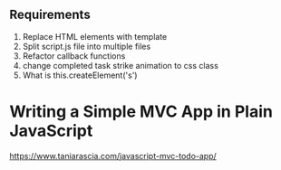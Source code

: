 ## Requirements

1. Replace HTML elements with template
2. Split script.js file into multiple files
3. Refactor callback functions
4. change completed task strike animation to css class
5. What is this.createElement('s')

# Writing a Simple MVC App in Plain JavaScript

https://www.taniarascia.com/javascript-mvc-todo-app/
